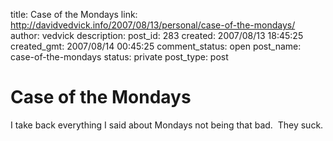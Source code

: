 title: Case of the Mondays
link: http://davidvedvick.info/2007/08/13/personal/case-of-the-mondays/
author: vedvick
description: 
post_id: 283
created: 2007/08/13 18:45:25
created_gmt: 2007/08/14 00:45:25
comment_status: open
post_name: case-of-the-mondays
status: private
post_type: post

# Case of the Mondays

I take back everything I said about Mondays not being that bad.  They suck.